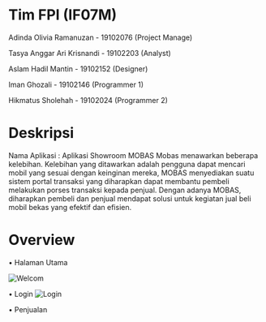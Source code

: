 # Tim FPI (IF07M)
Adinda Olivia Ramanuzan - 19102076 (Project Manage)

Tasya Anggar Ari Krisnandi - 19102203 (Analyst)

Aslam Hadil Mantin - 19102152 (Designer)

Iman Ghozali - 19102146 (Programmer 1)

Hikmatus Sholehah - 19102024 (Programmer 2)

# Deskripsi
Nama Aplikasi : Aplikasi Showroom MOBAS
Mobas menawarkan beberapa kelebihan. Kelebihan yang ditawarkan adalah pengguna dapat mencari mobil yang sesuai dengan keinginan mereka, 
MOBAS menyediakan suatu sistem portal transaksi yang diharapkan dapat membantu pembeli melakukan porses transaksi kepada penjual. 
Dengan adanya MOBAS, diharapkan pembeli dan penjual mendapat solusi untuk kegiatan jual beli mobil bekas yang efektif dan efisien.

# Overview
•	Halaman Utama

![Welcom](https://user-images.githubusercontent.com/87810663/128623523-ddba9f4b-cc92-4f3b-a0d2-08bc74f608ec.JPG)





•	Login
![Login](https://user-images.githubusercontent.com/87810663/128623546-5d584199-41ee-488b-8d05-d738907df6cb.JPG)









•	Penjualan
